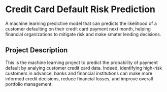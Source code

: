 # Credit Card Default Risk Prediction
A machine learning predictive model that can predicts the likelihood of a customer defaulting on their credit card payment next month, helping financial organizations to mitigate risk and make smater lending decisions.

## Project Description
This is the machine learning project to predict the probability of payment default by analying customer credit card data. Indeed, identifying high-risk customers in advance, banks and financial institutions can make more informed credit decisions, reduce financial losses, and improve overall portfolio management.
